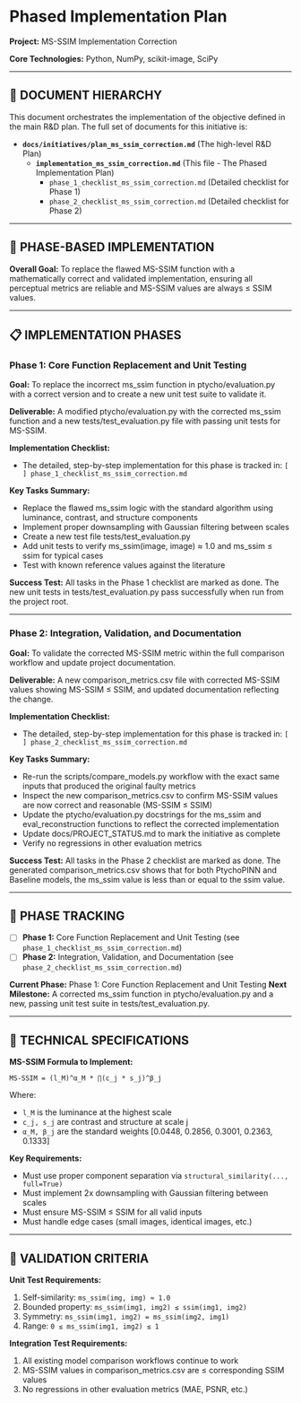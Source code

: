 <!-- ACTIVE IMPLEMENTATION PLAN -->
<!-- DO NOT MISTAKE THIS FOR A TEMPLATE. THIS IS THE OFFICIAL SOURCE OF TRUTH FOR THE PROJECT'S PHASED PLAN. -->

# Phased Implementation Plan

**Project:** MS-SSIM Implementation Correction

**Core Technologies:** Python, NumPy, scikit-image, SciPy

---

## 📄 **DOCUMENT HIERARCHY**

This document orchestrates the implementation of the objective defined in the main R&D plan. The full set of documents for this initiative is:

*   **`docs/initiatives/plan_ms_ssim_correction.md`** (The high-level R&D Plan)
    *   **`implementation_ms_ssim_correction.md`** (This file - The Phased Implementation Plan)
        *   `phase_1_checklist_ms_ssim_correction.md` (Detailed checklist for Phase 1)
        *   `phase_2_checklist_ms_ssim_correction.md` (Detailed checklist for Phase 2)

---

## 🎯 **PHASE-BASED IMPLEMENTATION**

**Overall Goal:** To replace the flawed MS-SSIM function with a mathematically correct and validated implementation, ensuring all perceptual metrics are reliable and MS-SSIM values are always ≤ SSIM values.

---

## 📋 **IMPLEMENTATION PHASES**

### **Phase 1: Core Function Replacement and Unit Testing**

**Goal:** To replace the incorrect ms_ssim function in ptycho/evaluation.py with a correct version and to create a new unit test suite to validate it.

**Deliverable:** A modified ptycho/evaluation.py with the corrected ms_ssim function and a new tests/test_evaluation.py file with passing unit tests for MS-SSIM.

**Implementation Checklist:**
*   The detailed, step-by-step implementation for this phase is tracked in: `[ ] phase_1_checklist_ms_ssim_correction.md`

**Key Tasks Summary:**
*   Replace the flawed ms_ssim logic with the standard algorithm using luminance, contrast, and structure components
*   Implement proper downsampling with Gaussian filtering between scales
*   Create a new test file tests/test_evaluation.py
*   Add unit tests to verify ms_ssim(image, image) ≈ 1.0 and ms_ssim ≤ ssim for typical cases
*   Test with known reference values against the literature

**Success Test:** All tasks in the Phase 1 checklist are marked as done. The new unit tests in tests/test_evaluation.py pass successfully when run from the project root.

---

### **Phase 2: Integration, Validation, and Documentation**

**Goal:** To validate the corrected MS-SSIM metric within the full comparison workflow and update project documentation.

**Deliverable:** A new comparison_metrics.csv file with corrected MS-SSIM values showing MS-SSIM ≤ SSIM, and updated documentation reflecting the change.

**Implementation Checklist:**
*   The detailed, step-by-step implementation for this phase is tracked in: `[ ] phase_2_checklist_ms_ssim_correction.md`

**Key Tasks Summary:**
*   Re-run the scripts/compare_models.py workflow with the exact same inputs that produced the original faulty metrics
*   Inspect the new comparison_metrics.csv to confirm MS-SSIM values are now correct and reasonable (MS-SSIM ≤ SSIM)
*   Update the ptycho/evaluation.py docstrings for the ms_ssim and eval_reconstruction functions to reflect the corrected implementation
*   Update docs/PROJECT_STATUS.md to mark the initiative as complete
*   Verify no regressions in other evaluation metrics

**Success Test:** All tasks in the Phase 2 checklist are marked as done. The generated comparison_metrics.csv shows that for both PtychoPINN and Baseline models, the ms_ssim value is less than or equal to the ssim value.

---

## 📝 **PHASE TRACKING**

- [ ] **Phase 1:** Core Function Replacement and Unit Testing (see `phase_1_checklist_ms_ssim_correction.md`)
- [ ] **Phase 2:** Integration, Validation, and Documentation (see `phase_2_checklist_ms_ssim_correction.md`)

**Current Phase:** Phase 1: Core Function Replacement and Unit Testing
**Next Milestone:** A corrected ms_ssim function in ptycho/evaluation.py and a new, passing unit test suite in tests/test_evaluation.py.

---

## 🔬 **TECHNICAL SPECIFICATIONS**

**MS-SSIM Formula to Implement:**
```
MS-SSIM = (l_M)^α_M * ∏(c_j * s_j)^β_j
```

Where:
- `l_M` is the luminance at the highest scale
- `c_j, s_j` are contrast and structure at scale j
- `α_M, β_j` are the standard weights [0.0448, 0.2856, 0.3001, 0.2363, 0.1333]

**Key Requirements:**
- Must use proper component separation via `structural_similarity(..., full=True)`
- Must implement 2x downsampling with Gaussian filtering between scales
- Must ensure MS-SSIM ≤ SSIM for all valid inputs
- Must handle edge cases (small images, identical images, etc.)

---

## 🎯 **VALIDATION CRITERIA**

**Unit Test Requirements:**
1. Self-similarity: `ms_ssim(img, img) ≈ 1.0`
2. Bounded property: `ms_ssim(img1, img2) ≤ ssim(img1, img2)`
3. Symmetry: `ms_ssim(img1, img2) = ms_ssim(img2, img1)`
4. Range: `0 ≤ ms_ssim(img1, img2) ≤ 1`

**Integration Test Requirements:**
1. All existing model comparison workflows continue to work
2. MS-SSIM values in comparison_metrics.csv are ≤ corresponding SSIM values
3. No regressions in other evaluation metrics (MAE, PSNR, etc.)
